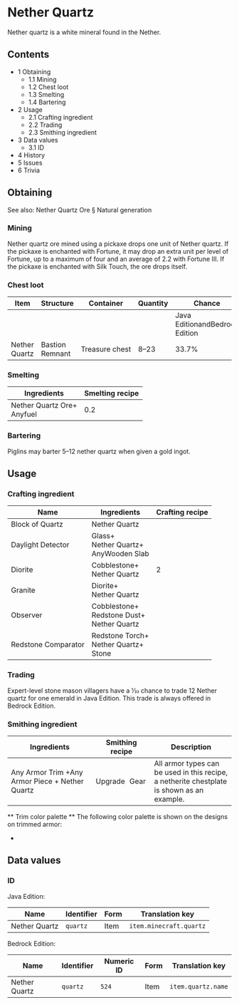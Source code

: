 # Nether Quartz
Nether quartz is a white mineral found in the Nether.

## Contents
- 1 Obtaining
	- 1.1 Mining
	- 1.2 Chest loot
	- 1.3 Smelting
	- 1.4 Bartering
- 2 Usage
	- 2.1 Crafting ingredient
	- 2.2 Trading
	- 2.3 Smithing ingredient
- 3 Data values
	- 3.1 ID
- 4 History
- 5 Issues
- 6 Trivia

## Obtaining
See also: Nether Quartz Ore § Natural generation

### Mining
Nether quartz ore mined using a pickaxe drops one unit of Nether quartz. If the pickaxe is enchanted with Fortune, it may drop an extra unit per level of Fortune, up to a maximum of four and an average of 2.2 with Fortune III. If the pickaxe is enchanted with Silk Touch, the ore drops itself.

### Chest loot
| Item          | Structure       | Container      | Quantity | Chance                         |
|---------------|-----------------|----------------|----------|--------------------------------|
|               |                 |                |          | Java EditionandBedrock Edition |
| Nether Quartz | Bastion Remnant | Treasure chest | 8–23     | 33.7%                          |

### Smelting
| Ingredients                    | Smelting recipe |
|--------------------------------|-----------------|
| Nether Quartz Ore+<br/>Anyfuel | 0.2             |

### Bartering
Piglins may barter 5–12 nether quartz when given a gold ingot.

## Usage
### Crafting ingredient
| Name                | Ingredients                                       | Crafting recipe |
|---------------------|---------------------------------------------------|-----------------|
| Block of Quartz     | Nether Quartz                                     |                 |
| Daylight Detector   | Glass+<br/>Nether Quartz+<br/>AnyWooden Slab      |                 |
| Diorite             | Cobblestone+<br/>Nether Quartz                    | 2               |
| Granite             | Diorite+<br/>Nether Quartz                        |                 |
| Observer            | Cobblestone+<br/>Redstone Dust+<br/>Nether Quartz |                 |
| Redstone Comparator | Redstone Torch+<br/>Nether Quartz+<br/>Stone      |                 |

### Trading
Expert-level stone mason villagers have a 1⁄33 chance to trade 12 Nether quartz  for one emerald in Java Edition. This trade is always offered in Bedrock Edition.

### Smithing ingredient
| Ingredients                                     | Smithing recipe | Description                                                                                         |
|-------------------------------------------------|-----------------|-----------------------------------------------------------------------------------------------------|
| Any Armor Trim +Any Armor Piece + Nether Quartz | Upgrade Gear    | All armor types can be used in this recipe,<br/>a netherite chestplate is shown as an example.<br/> |

** Trim color palette **
The following color palette is shown on the designs on trimmed armor:

- 

## Data values
### ID
Java Edition:

| Name          | Identifier | Form | Translation key         |
|---------------|------------|------|-------------------------|
| Nether Quartz | `quartz`   | Item | `item.minecraft.quartz` |

Bedrock Edition:

| Name          | Identifier | Numeric ID | Form | Translation key    |
|---------------|------------|------------|------|--------------------|
| Nether Quartz | `quartz`   | `524`      | Item | `item.quartz.name` |


